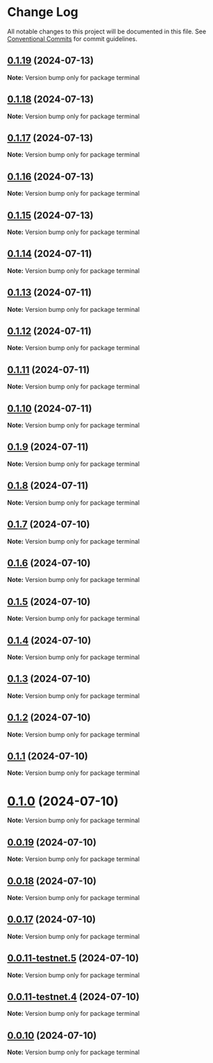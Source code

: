 # Change Log

All notable changes to this project will be documented in this file.
See [Conventional Commits](https://conventionalcommits.org) for commit guidelines.

## [0.1.19](https://github.com/coopenomics/monocoop/compare/terminal@0.1.19-alpha.2...terminal@0.1.19) (2024-07-13)

**Note:** Version bump only for package terminal





## [0.1.18](https://github.com/coopenomics/monocoop/compare/terminal@0.1.16-alpha.6...terminal@0.1.18) (2024-07-13)

**Note:** Version bump only for package terminal





## [0.1.17](https://github.com/coopenomics/monocoop/compare/terminal@0.1.16-alpha.6...terminal@0.1.17) (2024-07-13)

**Note:** Version bump only for package terminal





## [0.1.16](https://github.com/coopenomics/monocoop/compare/terminal@0.1.16-alpha.6...terminal@0.1.16) (2024-07-13)

**Note:** Version bump only for package terminal





## [0.1.15](https://github.com/coopenomics/monocoop/compare/terminal@0.1.15-testnet.1...terminal@0.1.15) (2024-07-13)

**Note:** Version bump only for package terminal





## [0.1.14](https://github.com/coopenomics/monocoop/compare/terminal@0.1.14-testnet.0...terminal@0.1.14) (2024-07-11)

**Note:** Version bump only for package terminal





## [0.1.13](https://github.com/coopenomics/monocoop/compare/terminal@0.1.13-testnet.0...terminal@0.1.13) (2024-07-11)

**Note:** Version bump only for package terminal





## [0.1.12](https://github.com/coopenomics/monocoop/compare/terminal@0.1.12-testnet.0...terminal@0.1.12) (2024-07-11)

**Note:** Version bump only for package terminal





## [0.1.11](https://github.com/coopenomics/monocoop/compare/terminal@0.1.11-testnet.1...terminal@0.1.11) (2024-07-11)

**Note:** Version bump only for package terminal





## [0.1.10](https://github.com/coopenomics/monocoop/compare/terminal@0.1.10-testnet.1...terminal@0.1.10) (2024-07-11)

**Note:** Version bump only for package terminal





## [0.1.9](https://github.com/coopenomics/monocoop/compare/terminal@0.1.9-testnet.0...terminal@0.1.9) (2024-07-11)

**Note:** Version bump only for package terminal





## [0.1.8](https://github.com/coopenomics/monocoop/compare/terminal@0.1.8-testnet.0...terminal@0.1.8) (2024-07-11)

**Note:** Version bump only for package terminal





## [0.1.7](https://github.com/coopenomics/monocoop/compare/terminal@0.1.7-testnet.0...terminal@0.1.7) (2024-07-10)

**Note:** Version bump only for package terminal





## [0.1.6](https://github.com/coopenomics/monocoop/compare/terminal@0.1.6-testnet.0...terminal@0.1.6) (2024-07-10)

**Note:** Version bump only for package terminal





## [0.1.5](https://github.com/coopenomics/monocoop/compare/terminal@0.1.5-testnet.0...terminal@0.1.5) (2024-07-10)

**Note:** Version bump only for package terminal





## [0.1.4](https://github.com/coopenomics/monocoop/compare/terminal@0.1.4-testnet.0...terminal@0.1.4) (2024-07-10)

**Note:** Version bump only for package terminal





## [0.1.3](https://github.com/coopenomics/monocoop/compare/terminal@0.1.3-testnet.0...terminal@0.1.3) (2024-07-10)

**Note:** Version bump only for package terminal





## [0.1.2](https://github.com/coopenomics/monocoop/compare/terminal@0.1.2-testnet.0...terminal@0.1.2) (2024-07-10)

**Note:** Version bump only for package terminal





## [0.1.1](https://github.com/coopenomics/monocoop/compare/terminal@0.1.1-testnet.0...terminal@0.1.1) (2024-07-10)

**Note:** Version bump only for package terminal





# [0.1.0](https://github.com/coopenomics/monocoop/compare/terminal@0.1.0-testnet.0...terminal@0.1.0) (2024-07-10)

**Note:** Version bump only for package terminal





## [0.0.19](https://github.com/coopenomics/monocoop/compare/terminal@0.0.19-testnet.0...terminal@0.0.19) (2024-07-10)

**Note:** Version bump only for package terminal





## [0.0.18](https://github.com/coopenomics/monocoop/compare/terminal@0.0.18-testnet.0...terminal@0.0.18) (2024-07-10)

**Note:** Version bump only for package terminal





## [0.0.17](https://github.com/coopenomics/monocoop/compare/terminal@0.0.17-testnet.0...terminal@0.0.17) (2024-07-10)

**Note:** Version bump only for package terminal





## [0.0.11-testnet.5](https://github.com/coopenomics/monocoop/compare/terminal@0.0.11-testnet.4...terminal@0.0.11-testnet.5) (2024-07-10)

**Note:** Version bump only for package terminal





## [0.0.11-testnet.4](https://github.com/coopenomics/monocoop/compare/terminal@0.0.11-testnet.3...terminal@0.0.11-testnet.4) (2024-07-10)

**Note:** Version bump only for package terminal





## [0.0.10](https://github.com/coopenomics/monocoop/compare/terminal@0.0.9...terminal@0.0.10) (2024-07-10)

**Note:** Version bump only for package terminal
